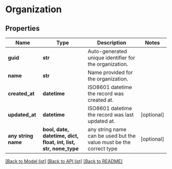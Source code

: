 # Organization


## Properties
Name | Type | Description | Notes
------------ | ------------- | ------------- | -------------
**guid** | **str** | Auto-generated unique identifier for the organization. | 
**name** | **str** | Name provided for the organization. | 
**created_at** | **datetime** | ISO8601 datetime the record was created at. | 
**updated_at** | **datetime** | ISO8601 datetime the record was last updated at. | [optional] 
**any string name** | **bool, date, datetime, dict, float, int, list, str, none_type** | any string name can be used but the value must be the correct type | [optional]

[[Back to Model list]](../README.md#documentation-for-models) [[Back to API list]](../README.md#documentation-for-api-endpoints) [[Back to README]](../README.md)



